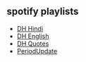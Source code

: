 ## spotify playlists 

* [DH Hindi](https://open.spotify.com/playlist/5OgWaEB68BPnip7I84BcQG?si=CNVSkfb4ScG_ITNgfFacRA)
* [DH English](https://open.spotify.com/playlist/0c0IToDKPuFU3WQeyZpJmb?si=UyALPjyySI-oQszznQXZ9Q)
* [DH Quotes](https://docs.google.com/document/d/1W0REHyp83maEWjngSAw7ipbdZDpdsTrPXT95Pz0auZE/edit?usp=drivesdk)
* [PeriodUpdate](https://bit.ly/3sVhyza)

